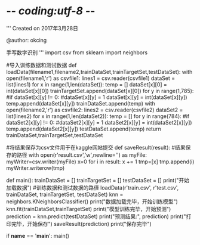 # -*- coding:utf-8 -*-
'''
Created on 2017年3月28日

@author: okcing

手写数字识别
'''
import csv
from sklearn import neighbors

#导入训练数据和测试数据
def loadData(filename1,filename2,trainDataSet,trainTargetSet,testDataSet):
    with open(filename1,'r') as csvfile1:
        lines1 = csv.reader(csvfile1)
        dataSet = list(lines1)
        for x in range(1,len(dataSet)):
            temp = []
            dataSet[x][0] = int(dataSet[x][0])
            trainTargetSet.append(dataSet[x][0])
            for y in range(1,785):
                #if dataSet[x][y] != 0:
                    #dataSet[x][y] = 1
                dataSet[x][y] = int(dataSet[x][y])
                temp.append(dataSet[x][y])
            trainDataSet.append(temp)
    with open(filename2,'r') as csvfile2:
        lines2 = csv.reader(csvfile2)
        dataSet2 = list(lines2)
        for x in range(1,len(dataSet2)):
            temp = []
            for y in range(784):
                #if dataSet2[x][y] != 0:
                    #dataSet2[x][y] = 1
                dataSet2[x][y] = int(dataSet2[x][y])
                temp.append(dataSet2[x][y])
            testDataSet.append(temp)
    return trainDataSet,trainTargetSet,testDataSet

#将结果保存为csv文件用于在kaggle网站提交
def saveResult(result):
#结果保存的路径
    with open(r'result.csv','w',newline='') as myFile:
        myWriter=csv.writer(myFile)
        x=0
        for i in result:
            x += 1
            tmp=[x]
            tmp.append(i)
            myWriter.writerow(tmp)


def main():
    trainDataSet = []
    trainTargetSet = []
    testDataSet = []
    print("开始加载数据")
    #训练数据和测试数据的路径
    loadData(r'train.csv', r'test.csv', trainDataSet, trainTargetSet, testDataSet)
    knn = neighbors.KNeighborsClassifier()
    print("数据加载完毕，开始训练模型")
    knn.fit(trainDataSet,trainTargetSet)
    print("模型训练完毕，开始预测")
    prediction = knn.predict(testDataSet)
    print("预测结果:", prediction)
    print("打印完毕，开始保存")
    saveResult(prediction)
    print("保存完毕")


if __name__ == '__main__':
    main()
